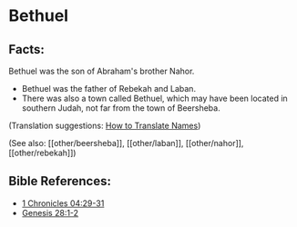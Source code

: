# Bethuel #

## Facts: ##

Bethuel was the son of Abraham's brother Nahor.

* Bethuel was the father of Rebekah and Laban.
* There was also a town called Bethuel, which may have been located in southern Judah, not far from the town of Beersheba.

(Translation suggestions: [How to Translate Names](en/ta-vol1/translate/man/translate-names))

(See also: [[other/beersheba]], [[other/laban]], [[other/nahor]], [[other/rebekah]])

## Bible References: ##

* [1 Chronicles 04:29-31](en/tn/1ch/help/04/29)
* [Genesis 28:1-2](en/tn/gen/help/28/01)